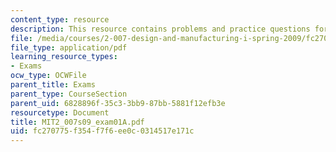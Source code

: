 ```yaml
---
content_type: resource
description: This resource contains problems and practice questions for the course.
file: /media/courses/2-007-design-and-manufacturing-i-spring-2009/fc270775f354f7f6ee0c0314517e171c_MIT2_007s09_exam01A.pdf
file_type: application/pdf
learning_resource_types:
- Exams
ocw_type: OCWFile
parent_title: Exams
parent_type: CourseSection
parent_uid: 6828896f-35c3-3bb9-87bb-5881f12efb3e
resourcetype: Document
title: MIT2_007s09_exam01A.pdf
uid: fc270775-f354-f7f6-ee0c-0314517e171c
---
```

